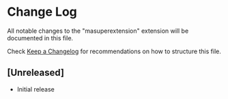 # Change Log

All notable changes to the "masuperextension" extension will be documented in this file.

Check [Keep a Changelog](http://keepachangelog.com/) for recommendations on how to structure this file.

## [Unreleased]

- Initial release